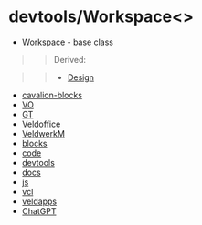 # devtools/Workspace<>

* [Workspace](../Workspace.js) - base class

>> Derived:

>> * [Design](:.js)
* [cavalion-blocks](:.js)
* [VO](:.js)
* [GT](:.js)
* [Veldoffice](:.js)
* [VeldwerkM](:.js)
* [blocks](:.js)
* [code](:.js)
* [devtools](:.js)
* [docs](:.js)
* [js](:.js)
* [vcl](:.js)
* [veldapps](:.js)
* [ChatGPT](:.js)